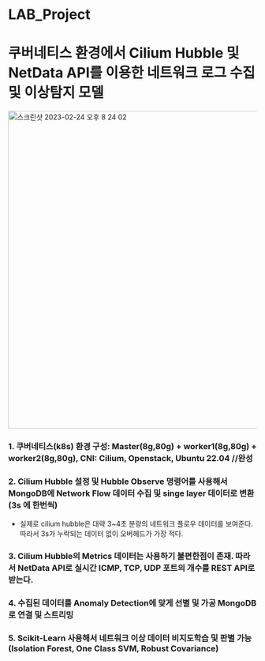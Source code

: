 # LAB_Project
# 쿠버네티스 환경에서 Cilium Hubble 및 NetData API를 이용한 네트워크 로그 수집 및 이상탐지 모델

<img width="643" alt="스크린샷 2023-02-24 오후 8 24 02" src="https://user-images.githubusercontent.com/93313445/221167832-721669b0-a361-4ce5-ac38-76e33ac85b0a.png">




### 1. 쿠버네티스(k8s) 환경 구성: Master(8g,80g) + worker1(8g,80g) + worker2(8g,80g), CNI: Cilium, Openstack, Ubuntu 22.04 //완성

### 2. Cilium Hubble 설정 및 Hubble Observe 명령어를 사용해서 MongoDB에 Network Flow 데이터 수집 및 singe layer 데이터로 변환(3s 에 한번씩)
- 실제로 cilium hubble은 대략 3~4초 분량의 네트워크 플로우 데이터를 보여준다. 따라서 3s가 누락되는 데이터 없이 오버헤드가 가장 적다.

### 3. Cilium Hubble의 Metrics 데이터는 사용하기 불편한점이 존재. 따라서 NetData API로 실시간 ICMP, TCP, UDP 포트의 개수를 REST API로 받는다.

### 4. 수집된 데이터를 Anomaly Detection에 맞게 선별 및 가공 MongoDB로 연결 및 스트리밍

### 5. Scikit-Learn 사용해서 네트워크 이상 데이터 비지도학습 및 판별 가능(Isolation Forest, One Class SVM, Robust Covariance) 


